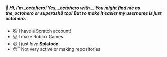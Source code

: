 ##### 👋 Hi, I’m __octohero_! Yes, __octohero_ with _. You might find me as _the_octohero_ or _superash8_ too! But to make it easier my username is just _octohero_.

- 🐱 I have a Scratch account!
- 💻​ I make Roblox Games
- 😄 I just _love_ **Splatoon**
- 😴 Not very active or making repositories
